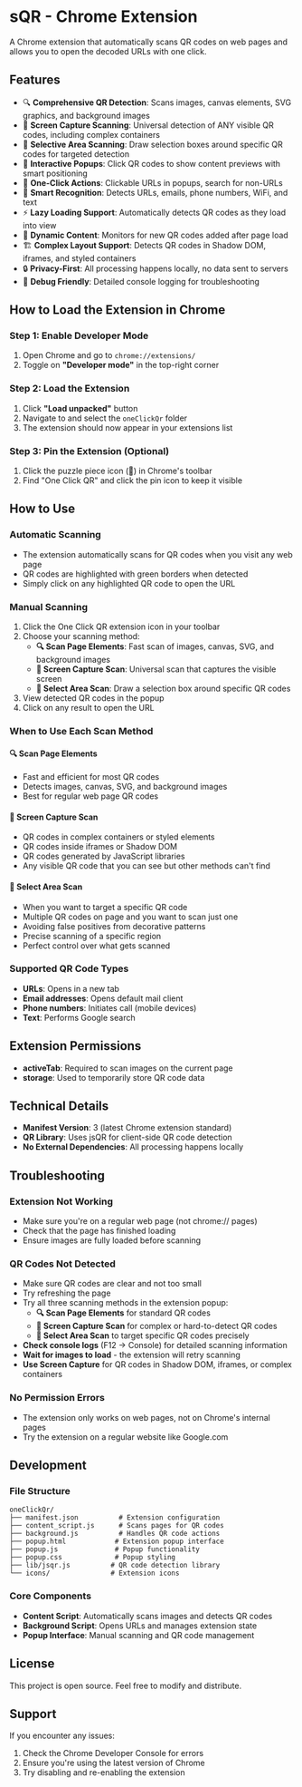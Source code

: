 # sQR - Chrome Extension

A Chrome extension that automatically scans QR codes on web pages and allows you to open the decoded URLs with one click.

## Features

- 🔍 **Comprehensive QR Detection**: Scans images, canvas elements, SVG graphics, and background images
- 📸 **Screen Capture Scanning**: Universal detection of ANY visible QR codes, including complex containers
- 🎯 **Selective Area Scanning**: Draw selection boxes around specific QR codes for targeted detection
- 🎯 **Interactive Popups**: Click QR codes to show content previews with smart positioning
- 🚀 **One-Click Actions**: Clickable URLs in popups, search for non-URLs
- 📱 **Smart Recognition**: Detects URLs, emails, phone numbers, WiFi, and text
- ⚡ **Lazy Loading Support**: Automatically detects QR codes as they load into view
- 🔄 **Dynamic Content**: Monitors for new QR codes added after page load
- 🏗️ **Complex Layout Support**: Detects QR codes in Shadow DOM, iframes, and styled containers
- 🔒 **Privacy-First**: All processing happens locally, no data sent to servers
- 🐛 **Debug Friendly**: Detailed console logging for troubleshooting

## How to Load the Extension in Chrome

### Step 1: Enable Developer Mode
1. Open Chrome and go to `chrome://extensions/`
2. Toggle on **"Developer mode"** in the top-right corner

### Step 2: Load the Extension
1. Click **"Load unpacked"** button
2. Navigate to and select the `oneClickQr` folder
3. The extension should now appear in your extensions list

### Step 3: Pin the Extension (Optional)
1. Click the puzzle piece icon (🧩) in Chrome's toolbar
2. Find "One Click QR" and click the pin icon to keep it visible

## How to Use

### Automatic Scanning
- The extension automatically scans for QR codes when you visit any web page
- QR codes are highlighted with green borders when detected
- Simply click on any highlighted QR code to open the URL

### Manual Scanning
1. Click the One Click QR extension icon in your toolbar
2. Choose your scanning method:
   - **🔍 Scan Page Elements**: Fast scan of images, canvas, SVG, and background images
   - **📸 Screen Capture Scan**: Universal scan that captures the visible screen
   - **🎯 Select Area Scan**: Draw a selection box around specific QR codes
3. View detected QR codes in the popup
4. Click on any result to open the URL

### When to Use Each Scan Method

#### 🔍 Scan Page Elements
- Fast and efficient for most QR codes
- Detects images, canvas, SVG, and background images
- Best for regular web page QR codes

#### 📸 Screen Capture Scan  
- QR codes in complex containers or styled elements
- QR codes inside iframes or Shadow DOM
- QR codes generated by JavaScript libraries
- Any visible QR code that you can see but other methods can't find

#### 🎯 Select Area Scan
- When you want to target a specific QR code
- Multiple QR codes on page and you want to scan just one
- Avoiding false positives from decorative patterns
- Precise scanning of a specific region
- Perfect control over what gets scanned

### Supported QR Code Types
- **URLs**: Opens in a new tab
- **Email addresses**: Opens default mail client
- **Phone numbers**: Initiates call (mobile devices)
- **Text**: Performs Google search

## Extension Permissions

- **activeTab**: Required to scan images on the current page
- **storage**: Used to temporarily store QR code data

## Technical Details

- **Manifest Version**: 3 (latest Chrome extension standard)
- **QR Library**: Uses jsQR for client-side QR code detection
- **No External Dependencies**: All processing happens locally

## Troubleshooting

### Extension Not Working
- Make sure you're on a regular web page (not chrome:// pages)
- Check that the page has finished loading
- Ensure images are fully loaded before scanning

### QR Codes Not Detected
- Make sure QR codes are clear and not too small
- Try refreshing the page
- Try all three scanning methods in the extension popup:
  - **🔍 Scan Page Elements** for standard QR codes
  - **📸 Screen Capture Scan** for complex or hard-to-detect QR codes  
  - **🎯 Select Area Scan** to target specific QR codes precisely
- **Check console logs** (F12 → Console) for detailed scanning information
- **Wait for images to load** - the extension will retry scanning
- **Use Screen Capture** for QR codes in Shadow DOM, iframes, or complex containers

### No Permission Errors
- The extension only works on web pages, not on Chrome's internal pages
- Try the extension on a regular website like Google.com

## Development

### File Structure
```
oneClickQr/
├── manifest.json          # Extension configuration
├── content_script.js      # Scans pages for QR codes
├── background.js          # Handles QR code actions
├── popup.html            # Extension popup interface
├── popup.js              # Popup functionality
├── popup.css             # Popup styling
├── lib/jsqr.js          # QR code detection library
└── icons/               # Extension icons
```

### Core Components
- **Content Script**: Automatically scans images and detects QR codes
- **Background Script**: Opens URLs and manages extension state
- **Popup Interface**: Manual scanning and QR code management

## License

This project is open source. Feel free to modify and distribute.

## Support

If you encounter any issues:
1. Check the Chrome Developer Console for errors
2. Ensure you're using the latest version of Chrome
3. Try disabling and re-enabling the extension 